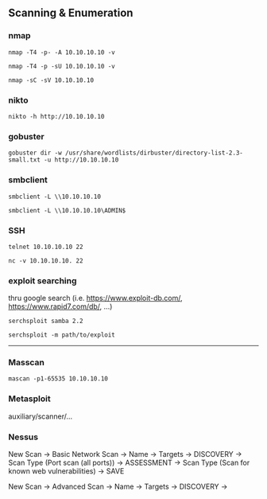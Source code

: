 ## Scanning & Enumeration

### nmap

```
nmap -T4 -p- -A 10.10.10.10 -v

nmap -T4 -p -sU 10.10.10.10 -v

nmap -sC -sV 10.10.10.10 
```

### nikto

```
nikto -h http://10.10.10.10
```

### gobuster 

```
gobuster dir -w /usr/share/wordlists/dirbuster/directory-list-2.3-small.txt -u http://10.10.10.10
```

### smbclient

```
smbclient -L \\10.10.10.10

smbclient -L \\10.10.10.10\ADMIN$
```

### SSH

<!--bannerGrabbing-->
```
telnet 10.10.10.10 22

nc -v 10.10.10.10. 22
```

### exploit searching

thru google search (i.e. https://www.exploit-db.com/, https://www.rapid7.com/db/, ...)

```
serchsploit samba 2.2

serchsploit -m path/to/exploit
```

---

### Masscan

```
mascan -p1-65535 10.10.10.10
```

### Metasploit

auxiliary/scanner/... 

### Nessus

New Scan -> Basic Network Scan -> Name -> Targets -> DISCOVERY -> Scan Type (Port scan (all ports)) ->  ASSESSMENT -> Scan Type (Scan for known web vulnerabilities) -> SAVE

New Scan -> Advanced Scan -> Name -> Targets -> DISCOVERY -> 
